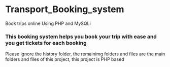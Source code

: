 # Transport_Booking_system
Book trips online Using PHP and MySQLi
### This booking system helps you book your trip with ease and you get tickets for each booking
Please ignore the history folder, the remainimg folders and files are the main folders
 and files of this project, this project is PHP based
